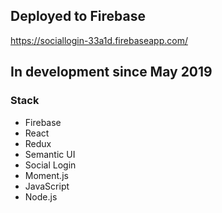 
## Deployed to Firebase

https://sociallogin-33a1d.firebaseapp.com/

## In development since May 2019

### Stack
- Firebase
- React
- Redux
- Semantic UI
- Social Login
- Moment.js
- JavaScript
- Node.js